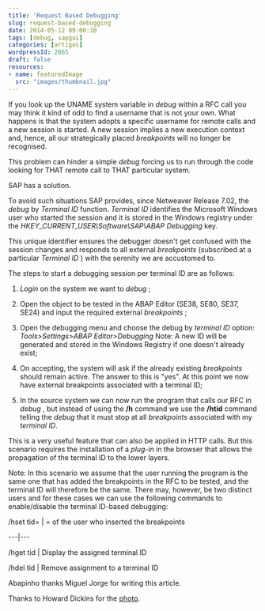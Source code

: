 ```yaml
---
title: 'Request Based Debugging'
slug: request-based-debugging
date: 2014-05-12 09:00:10
tags: [debug, sapgui]
categories: [artigos]
wordpressId: 2665
draft: false
resources:
- name: featuredImage
  src: "images/thumbnail.jpg"
---
```

If you look up the UNAME system variable in _debug_ within a RFC call you may think it kind of odd to find a username that is not your own. What happens is that the system adopts a specific username for remote calls and a new session is started. A new session implies a new execution context and, hence, all our strategically placed _breakpoints_ will no longer be recognised.

This problem can hinder a simple _debug_ forcing us to run through the code looking for THAT remote call to THAT particular system.

SAP has a solution.

<!--more-->

To avoid such situations SAP provides, since Netweaver Release 7.02, the _debug_ by _Terminal ID_ function. _Terminal ID_ identifies the Microsoft Windows user who started the session and it is stored in the Windows registry under the _HKEY_CURRENT_USER\Software\SAP\ABAP Debugging_ key.

This unique identifier ensures the debugger doesn't get confused with the session changes and responds to all external _breakpoints_ (subscribed at a particular _Terminal ID_ ) with the serenity we are accustomed to.

The steps to start a debugging session per terminal ID are as follows:

  1. _Login_ on the system we want to _debug_ ;

  2. Open the object to be tested in the ABAP Editor (SE38, SE80, SE37, SE24) and input the required external _breakpoints_ ;

  3. Open the debugging menu and choose the debug by _terminal ID_ option:
_Tools>Settings>ABAP Editor>Debugging_
Note: A new ID will be generated and stored in the Windows Registry if one doesn't already exist;

  4. On accepting, the system will ask if the already existing _breakpoints_ should remain active. The answer to this is "yes". At this point we now have external breakpoints associated with a terminal ID;

  5. In the source system we can now run the program that calls our RFC in _debug_ , but instead of using the **/h** command we use the **/htid** command telling the _debug_ that it must stop at all _breakpoints_ associated with my _terminal ID_.

This is a very useful feature that can also be applied in HTTP calls. But this scenario requires the installation of a _plug-in_ in the browser that allows the propagation of the terminal ID to the lower layers.

Note: In this scenario we assume that the user running the program is the same one that has added the breakpoints in the RFC to be tested, and the terminal ID will therefore be the same. There may, however, be two distinct users and for these cases we can use the following commands to enable/disable the terminal ID-based debugging:

/hset tid=<tid>
| <tid> = of the user who inserted the breakpoints

---|---

/hget tid
| Display the assigned terminal ID

/hdel tid
| Remove assignment to a terminal ID

Abapinho thanks Miguel Jorge for writing this article.

Thanks to Howard Dickins for the [photo][1].

   [1]: https://www.flickr.com/photos/dorkomatic/6182110293/in/photostream/
